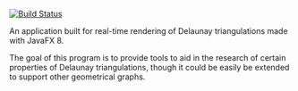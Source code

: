 [![Build Status](https://magnum.travis-ci.com/Decateron/delaunay-triangulation.svg?token=ZMKSt61qYsroKf5FBCgc&branch=master)](https://magnum.travis-ci.com/Decateron/delaunay-triangulation)

An application built for real-time rendering of Delaunay triangulations made with JavaFX 8. 

The goal of this program is to provide tools to aid in the research of certain properties of Delaunay triangulations, though it could be easily be extended to support other geometrical graphs.
